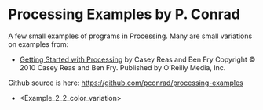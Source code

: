 # Processing Examples by P. Conrad

A few small examples of programs in Processing.  Many are small variations on
examples from:

*  [Getting Started with Processing](https://www.safaribooksonline.com/library/view/make-getting-started/9781457187070/) by Casey Reas and Ben Fry
   Copyright © 2010 Casey Reas and Ben Fry. 
   Published by O’Reilly Media, Inc.  

Github source is here: <https://github.com/pconrad/processing-examples>

* <Example_2_2_color_variation>
